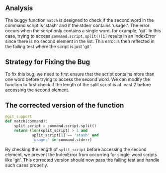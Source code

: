 ## Analysis
The buggy function `match` is designed to check if the second word in the command script is 'stash' and if the stderr contains 'usage:'. The error occurs when the script only contains a single word, for example, 'git'. In this case, trying to access `command.script.split()[1]` results in an IndexError since there is no second element in the list. This error is then reflected in the failing test where the script is just 'git'.

## Strategy for Fixing the Bug
To fix this bug, we need to first ensure that the script contains more than one word before trying to access the second word. We can modify the function to first check if the length of the split script is at least 2 before accessing the second element.

## The corrected version of the function

```python
@git_support
def match(command):
    split_script = command.script.split()
    return (len(split_script) > 1 and
            split_script[1] == 'stash' and
            'usage:' in command.stderr)
```

By checking the length of `split_script` before accessing the second element, we prevent the IndexError from occurring for single-word scripts like 'git'. This corrected version should now pass the failing test and handle such cases properly.